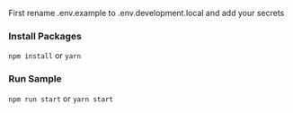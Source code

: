 First rename .env.example to .env.development.local and add your secrets

### Install Packages
`npm install` or `yarn`

### Run Sample
`npm run start` or `yarn start`
